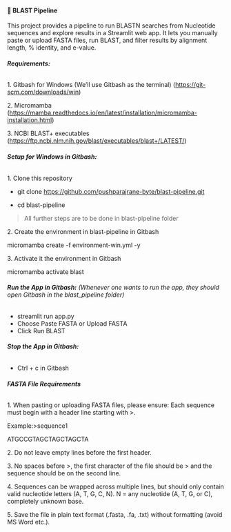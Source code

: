 #### 🧬 BLAST Pipeline

This project provides a pipeline to run BLASTN searches from Nucleotide sequences and explore results in a Streamlit web app. It lets you manually paste or upload FASTA files, run BLAST, and filter results by alignment length, % identity, and e-value.



###### ***Requirements:***

1\. Gitbash for Windows (We’ll use Gitbash as the terminal) (https://git-scm.com/downloads/win)

2\. Micromamba (https://mamba.readthedocs.io/en/latest/installation/micromamba-installation.html)

3\. NCBI BLAST+ executables (https://ftp.ncbi.nlm.nih.gov/blast/executables/blast+/LATEST/)


###### ***Setup for Windows in Gitbash:***

1\. Clone this repository

* git clone https://github.com/pushparajrane-byte/blast-pipeline.git



* cd blast-pipeline

>All further steps are to be done in blast-pipeline folder


2\. Create the environment in blast-pipeline in Gitbash

micromamba create -f environment-win.yml -y


3\. Activate it the environment in Gitbash

micromamba activate blast



###### ***Run the App in Gitbash:*** (Whenever one wants to run the app, they should open Gitbash in the blast_pipeline folder)

* streamlit run app.py
* Choose Paste FASTA or Upload FASTA
* Click Run BLAST


###### ***Stop the App in Gitbash:***
* Ctrl + c in Gitbash

###### ***FASTA File Requirements***
1\. When pasting or uploading FASTA files, please ensure:
Each sequence must begin with a header line starting with >.

Example:>sequence1

ATGCCGTAGCTAGCTAGCTA

2\. Do not leave empty lines before the first header.



3\. No spaces before >, the first character of the file should be > and the sequence should be on the second line.



4\. Sequences can be wrapped across multiple lines, but should only contain valid nucleotide letters (A, T, G, C, N). N = any nucleotide (A, T, G, or C), completely unknown base.



5\. Save the file in plain text format (.fasta, .fa, .txt) without formatting (avoid MS Word etc.).




















